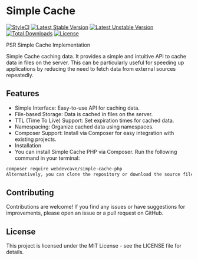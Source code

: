 # Simple Cache

[![StyleCI](https://github.styleci.io/repos/818333319/shield?branch=main)](https://github.styleci.io/repos/818333319?branch=main)
[![Latest Stable Version](https://poser.pugx.org/webdevcave/simple-cache/v/stable?format=flat-square)](https://packagist.org/packages/webdevcave/simple-cache)
[![Latest Unstable Version](https://poser.pugx.org/webdevcave/simple-cache/v/unstable?format=flat-square)](https://packagist.org/packages/webdevcave/simple-cache)
[![Total Downloads](https://poser.pugx.org/webdevcave/simple-cache/downloads?format=flat-square)](https://packagist.org/packages/webdevcave/simple-cache)
[![License](https://poser.pugx.org/webdevcave/simple-cache/license?format=flat-square)](https://packagist.org/packages/webdevcave/simple-cache)

PSR Simple Cache Implementation

Simple Cache caching data. 
It provides a simple and intuitive API to cache data in files on the server. 
This can be particularly useful for speeding up applications by reducing the need to fetch data from external 
sources repeatedly.

## Features
- Simple Interface: Easy-to-use API for caching data.
- File-based Storage: Data is cached in files on the server.
- TTL (Time To Live) Support: Set expiration times for cached data.
- Namespacing: Organize cached data using namespaces.
- Composer Support: Install via Composer for easy integration with existing projects.
- Installation
- You can install Simple Cache PHP via Composer. Run the following command in your terminal:

```bash
composer require webdevcave/simple-cache-php
Alternatively, you can clone the repository or download the source files directly and include them in your project.
```

## Contributing
Contributions are welcome! If you find any issues or have suggestions for improvements, 
please open an issue or a pull request on GitHub.

## License
This project is licensed under the MIT License - see the LICENSE file for details.
